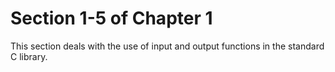 # Section 1-5 of Chapter 1

This section deals with the use of input and output functions in the standard C library.